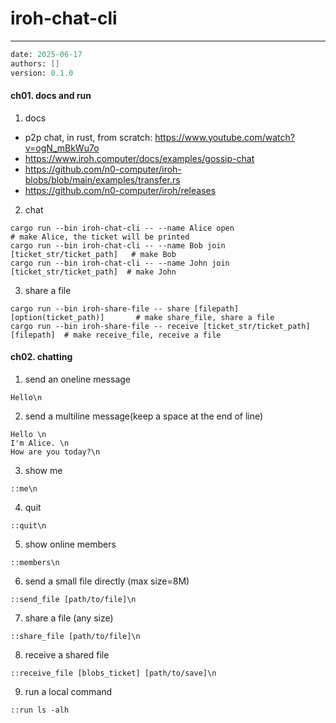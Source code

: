 # iroh-chat-cli
---
```meta
date: 2025-06-17
authors: []
version: 0.1.0
```


#### ch01. docs and run
1. docs
- p2p chat, in rust, from scratch: https://www.youtube.com/watch?v=ogN_mBkWu7o
- https://www.iroh.computer/docs/examples/gossip-chat
- https://github.com/n0-computer/iroh-blobs/blob/main/examples/transfer.rs
- https://github.com/n0-computer/iroh/releases

2. chat
```
cargo run --bin iroh-chat-cli -- --name Alice open                          # make Alice, the ticket will be printed
cargo run --bin iroh-chat-cli -- --name Bob join [ticket_str/ticket_path]   # make Bob
cargo run --bin iroh-chat-cli -- --name John join [ticket_str/ticket_path]  # make John
```

3. share a file
```
cargo run --bin iroh-share-file -- share [filepath] [option(ticket_path)]       # make share_file, share a file
cargo run --bin iroh-share-file -- receive [ticket_str/ticket_path] [filepath]  # make receive_file, receive a file
```


#### ch02. chatting
1. send an oneline message
```
Hello\n
```

2. send a multiline message(keep a space at the end of line)
```
Hello \n
I'm Alice. \n
How are you today?\n
```

3. show me
```
::me\n
```

4. quit
```
::quit\n
```

5. show online members
```
::members\n
```

6. send a small file directly (max size=8M)
```
::send_file [path/to/file]\n
```

7. share a file (any size)
```
::share_file [path/to/file]\n
```

8. receive a shared file
```
::receive_file [blobs_ticket] [path/to/save]\n
```

9. run a local command
```
::run ls -alh
```
